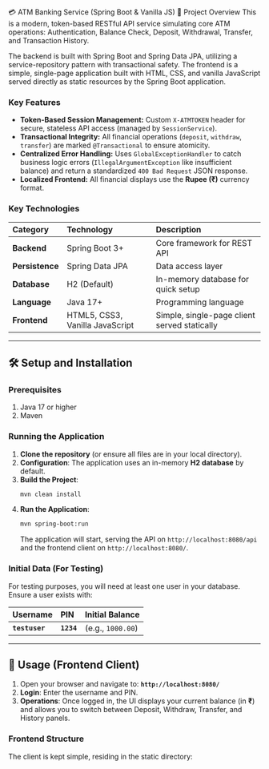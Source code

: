 
💳 ATM Banking Service (Spring Boot & Vanilla JS)
🌟 Project Overview
This is a modern, token-based RESTful API service simulating core ATM operations: Authentication, Balance Check, Deposit, Withdrawal, Transfer, and Transaction History.

The backend is built with Spring Boot and Spring Data JPA, utilizing a service-repository pattern with transactional safety. The frontend is a simple, single-page application built with HTML, CSS, and vanilla JavaScript served directly as static resources by the Spring Boot application.

### Key Features

* **Token-Based Session Management:** Custom `X-ATMTOKEN` header for secure, stateless API access (managed by `SessionService`).
* **Transactional Integrity:** All financial operations (`deposit`, `withdraw`, `transfer`) are marked `@Transactional` to ensure atomicity.
* **Centralized Error Handling:** Uses `GlobalExceptionHandler` to catch business logic errors (`IllegalArgumentException` like insufficient balance) and return a standardized `400 Bad Request` JSON response.
* **Localized Frontend:** All financial displays use the **Rupee (₹)** currency format.

### Key Technologies

| Category | Technology | Description |
| :--- | :--- | :--- |
| **Backend** | Spring Boot 3+ | Core framework for REST API |
| **Persistence** | Spring Data JPA | Data access layer |
| **Database** | H2 (Default) | In-memory database for quick setup |
| **Language** | Java 17+ | Programming language |
| **Frontend** | HTML5, CSS3, Vanilla JavaScript | Simple, single-page client served statically |

---

## 🛠️ Setup and Installation

### Prerequisites

1.  Java 17 or higher
2.  Maven

### Running the Application

1.  **Clone the repository** (or ensure all files are in your local directory).
2.  **Configuration**: The application uses an in-memory **H2 database** by default.
3.  **Build the Project**:
    ```bash
    mvn clean install
    ```
4.  **Run the Application**:
    ```bash
    mvn spring-boot:run
    ```
    The application will start, serving the API on `http://localhost:8080/api` and the frontend client on `http://localhost:8080/`.

### Initial Data (For Testing)

For testing purposes, you will need at least one user in your database. Ensure a user exists with:

| Username | PIN | Initial Balance |
| :--- | :--- | :--- |
| **`testuser`** | **`1234`** | (e.g., `1000.00`) |

---

## 🚀 Usage (Frontend Client)

1.  Open your browser and navigate to: **`http://localhost:8080/`**
2.  **Login**: Enter the username and PIN.
3.  **Operations**: Once logged in, the UI displays your current balance (in **₹**) and allows you to switch between Deposit, Withdraw, Transfer, and History panels.

### Frontend Structure

The client is kept simple, residing in the static directory: